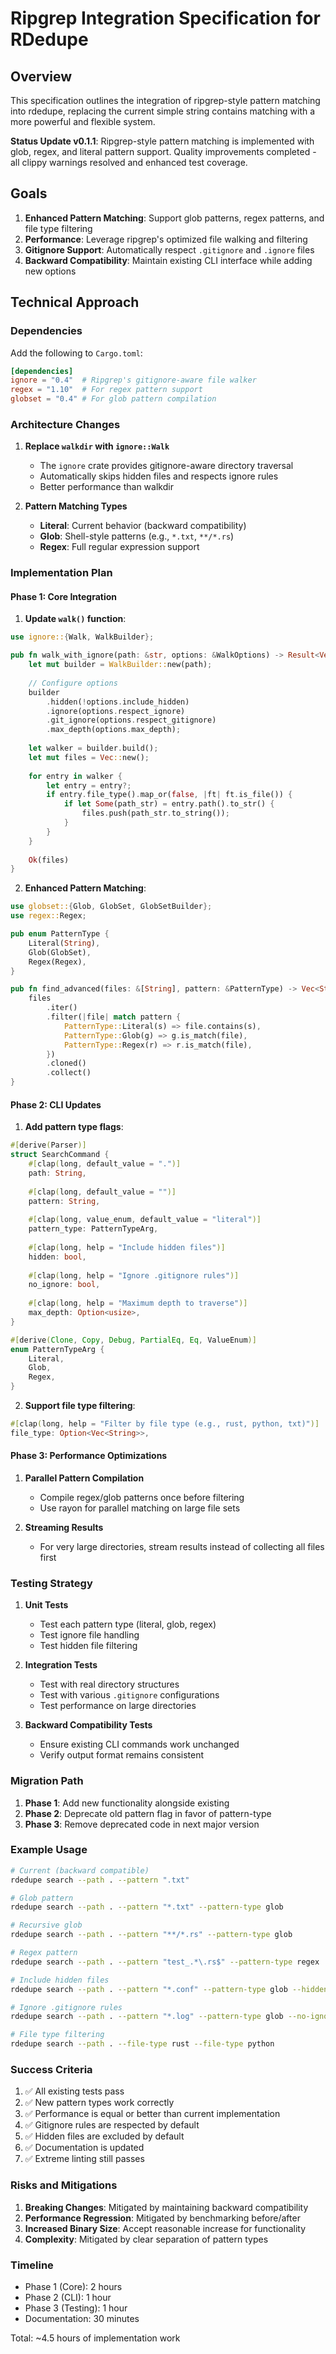 # Ripgrep Integration Specification for RDedupe

## Overview

This specification outlines the integration of ripgrep-style pattern matching into rdedupe, replacing the current simple string contains matching with a more powerful and flexible system.

**Status Update v0.1.1**: Ripgrep-style pattern matching is implemented with glob, regex, and literal pattern support. Quality improvements completed - all clippy warnings resolved and enhanced test coverage.

## Goals

1. **Enhanced Pattern Matching**: Support glob patterns, regex patterns, and file type filtering
2. **Performance**: Leverage ripgrep's optimized file walking and filtering
3. **Gitignore Support**: Automatically respect `.gitignore` and `.ignore` files
4. **Backward Compatibility**: Maintain existing CLI interface while adding new options

## Technical Approach

### Dependencies

Add the following to `Cargo.toml`:
```toml
[dependencies]
ignore = "0.4"  # Ripgrep's gitignore-aware file walker
regex = "1.10"  # For regex pattern support
globset = "0.4" # For glob pattern compilation
```

### Architecture Changes

1. **Replace `walkdir` with `ignore::Walk`**
   - The `ignore` crate provides gitignore-aware directory traversal
   - Automatically skips hidden files and respects ignore rules
   - Better performance than walkdir

2. **Pattern Matching Types**
   - **Literal**: Current behavior (backward compatibility)
   - **Glob**: Shell-style patterns (e.g., `*.txt`, `**/*.rs`)
   - **Regex**: Full regular expression support

### Implementation Plan

#### Phase 1: Core Integration

1. **Update `walk()` function**:
```rust
use ignore::{Walk, WalkBuilder};

pub fn walk_with_ignore(path: &str, options: &WalkOptions) -> Result<Vec<String>, Box<dyn Error>> {
    let mut builder = WalkBuilder::new(path);
    
    // Configure options
    builder
        .hidden(!options.include_hidden)
        .ignore(options.respect_ignore)
        .git_ignore(options.respect_gitignore)
        .max_depth(options.max_depth);
    
    let walker = builder.build();
    let mut files = Vec::new();
    
    for entry in walker {
        let entry = entry?;
        if entry.file_type().map_or(false, |ft| ft.is_file()) {
            if let Some(path_str) = entry.path().to_str() {
                files.push(path_str.to_string());
            }
        }
    }
    
    Ok(files)
}
```

2. **Enhanced Pattern Matching**:
```rust
use globset::{Glob, GlobSet, GlobSetBuilder};
use regex::Regex;

pub enum PatternType {
    Literal(String),
    Glob(GlobSet),
    Regex(Regex),
}

pub fn find_advanced(files: &[String], pattern: &PatternType) -> Vec<String> {
    files
        .iter()
        .filter(|file| match pattern {
            PatternType::Literal(s) => file.contains(s),
            PatternType::Glob(g) => g.is_match(file),
            PatternType::Regex(r) => r.is_match(file),
        })
        .cloned()
        .collect()
}
```

#### Phase 2: CLI Updates

1. **Add pattern type flags**:
```rust
#[derive(Parser)]
struct SearchCommand {
    #[clap(long, default_value = ".")]
    path: String,
    
    #[clap(long, default_value = "")]
    pattern: String,
    
    #[clap(long, value_enum, default_value = "literal")]
    pattern_type: PatternTypeArg,
    
    #[clap(long, help = "Include hidden files")]
    hidden: bool,
    
    #[clap(long, help = "Ignore .gitignore rules")]
    no_ignore: bool,
    
    #[clap(long, help = "Maximum depth to traverse")]
    max_depth: Option<usize>,
}

#[derive(Clone, Copy, Debug, PartialEq, Eq, ValueEnum)]
enum PatternTypeArg {
    Literal,
    Glob,
    Regex,
}
```

2. **Support file type filtering**:
```rust
#[clap(long, help = "Filter by file type (e.g., rust, python, txt)")]
file_type: Option<Vec<String>>,
```

#### Phase 3: Performance Optimizations

1. **Parallel Pattern Compilation**
   - Compile regex/glob patterns once before filtering
   - Use rayon for parallel matching on large file sets

2. **Streaming Results**
   - For very large directories, stream results instead of collecting all files first

### Testing Strategy

1. **Unit Tests**
   - Test each pattern type (literal, glob, regex)
   - Test ignore file handling
   - Test hidden file filtering

2. **Integration Tests**
   - Test with real directory structures
   - Test with various `.gitignore` configurations
   - Test performance on large directories

3. **Backward Compatibility Tests**
   - Ensure existing CLI commands work unchanged
   - Verify output format remains consistent

### Migration Path

1. **Phase 1**: Add new functionality alongside existing
2. **Phase 2**: Deprecate old pattern flag in favor of pattern-type
3. **Phase 3**: Remove deprecated code in next major version

### Example Usage

```bash
# Current (backward compatible)
rdedupe search --path . --pattern ".txt"

# Glob pattern
rdedupe search --path . --pattern "*.txt" --pattern-type glob

# Recursive glob
rdedupe search --path . --pattern "**/*.rs" --pattern-type glob

# Regex pattern
rdedupe search --path . --pattern "test_.*\.rs$" --pattern-type regex

# Include hidden files
rdedupe search --path . --pattern "*.conf" --pattern-type glob --hidden

# Ignore .gitignore rules
rdedupe search --path . --pattern "*.log" --pattern-type glob --no-ignore

# File type filtering
rdedupe search --path . --file-type rust --file-type python
```

### Success Criteria

1. ✅ All existing tests pass
2. ✅ New pattern types work correctly
3. ✅ Performance is equal or better than current implementation
4. ✅ Gitignore rules are respected by default
5. ✅ Hidden files are excluded by default
6. ✅ Documentation is updated
7. ✅ Extreme linting still passes

### Risks and Mitigations

1. **Breaking Changes**: Mitigated by maintaining backward compatibility
2. **Performance Regression**: Mitigated by benchmarking before/after
3. **Increased Binary Size**: Accept reasonable increase for functionality
4. **Complexity**: Mitigated by clear separation of pattern types

### Timeline

- Phase 1 (Core): 2 hours
- Phase 2 (CLI): 1 hour  
- Phase 3 (Testing): 1 hour
- Documentation: 30 minutes

Total: ~4.5 hours of implementation work